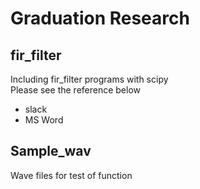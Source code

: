 # Graduation Research
## fir_filter
Including fir_filter programs with scipy  
Please see the reference below

- slack
- MS Word

## Sample_wav
Wave files for test of function